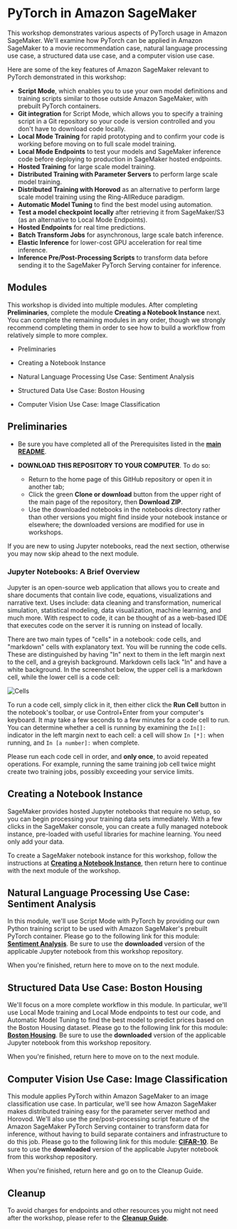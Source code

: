 # PyTorch in Amazon SageMaker

This workshop demonstrates various aspects of PyTorch usage in Amazon SageMaker.  We'll examine how PyTorch can be applied in Amazon SageMaker to a movie recommendation case, natural language processing use case, a structured data use case, and a computer vision use case.  

Here are some of the key features of Amazon SageMaker relevant to PyTorch demonstrated in this workshop:

- **Script Mode**, which enables you to use your own model definitions and training scripts similar to those outside Amazon SageMaker, with prebuilt PyTorch containers.
- **Git integration** for Script Mode, which allows you to specify a training script in a Git repository so your code is version controlled and you don't have to download code locally. 
- **Local Mode Training** for rapid prototyping and to confirm your code is working before moving on to full scale model training.
- **Local Mode Endpoints** to test your models and SageMaker inference code before deploying to production in SageMaker hosted endpoints.
- **Hosted Training** for large scale model training.
- **Distributed Training with Parameter Servers** to perform large scale model training.
- **Distributed Training with Horovod** as an alternative to perform large scale model training using the Ring-AllReduce paradigm.
- **Automatic Model Tuning** to find the best model using automation.
- **Test a model checkpoint locally** after retrieving it from SageMaker/S3 (as an alternative to Local Mode Endpoints).
- **Hosted Endpoints** for real time predictions.
- **Batch Transform Jobs** for asynchronous, large scale batch inference.
- **Elastic Inference** for lower-cost GPU acceleration for real time inference.
- **Inference Pre/Post-Processing Scripts** to transform data before sending it to the SageMaker PyTorch Serving container for inference.


## Modules

This workshop is divided into multiple modules. After completing **Preliminaries**, complete the module **Creating a Notebook Instance** next.  You can complete the remaining modules in any order, though we strongly recommend completing them in order to see how to build a workflow from relatively simple to more complex. 

- Preliminaries

- Creating a Notebook Instance

- Natural Language Processing Use Case:  Sentiment Analysis 

- Structured Data Use Case:  Boston Housing 

- Computer Vision Use Case:  Image Classification  


## Preliminaries

- Be sure you have completed all of the Prerequisites listed in the [**main README**](../README.md). 

- **DOWNLOAD THIS REPOSITORY TO YOUR COMPUTER**. To do so:
  - Return to the home page of this GitHub repository or open it in another tab;
  - Click the green **Clone or download** button from the upper right of the main page of the repository, then **Download ZIP**.
  - Use the downloaded notebooks in the notebooks directory rather than other versions you might find inside your notebook instance or elsewhere; the downloaded versions are modified for use in workshops.  

If you are new to using Jupyter notebooks, read the next section, otherwise you may now skip ahead to the next module.


### Jupyter Notebooks:  A Brief Overview

Jupyter is an open-source web application that allows you to create and share documents that contain live code, equations, visualizations and narrative text. Uses include: data cleaning and transformation, numerical simulation, statistical modeling, data visualization, machine learning, and much more. With respect to code, it can be thought of as a web-based IDE that executes code on the server it is running on instead of locally. 

There are two main types of "cells" in a notebook:  code cells, and "markdown" cells with explanatory text. You will be running the code cells.  These are distinguished by having "In" next to them in the left margin next to the cell, and a greyish background.  Markdown cells lack "In" and have a white background. In the screenshot below, the upper cell is a markdown cell, while the lower cell is a code cell:

![Cells](../images/cells.png)

To run a code cell, simply click in it, then either click the **Run Cell** button in the notebook's toolbar, or use Control+Enter from your computer's keyboard. It may take a few seconds to a few minutes for a code cell to run. You can determine whether a cell is running by examining the `In[]:` indicator in the left margin next to each cell:  a cell will show `In [*]:` when running, and `In [a number]:` when complete.

Please run each code cell in order, and **only once**, to avoid repeated operations.  For example, running the same training job cell twice might create two training jobs, possibly exceeding your service limits.


## Creating a Notebook Instance

SageMaker provides hosted Jupyter notebooks that require no setup, so you can begin processing your training data sets immediately. With a few clicks in the SageMaker console, you can create a fully managed notebook instance, pre-loaded with useful libraries for machine learning. You need only add your data.

To create a SageMaker notebook instance for this workshop, follow the instructions at [**Creating a Notebook Instance**](../NotebookCreation), then return here to continue with the next module of the workshop.


## Natural Language Processing Use Case:  Sentiment Analysis  

In this module, we'll use Script Mode with PyTorch by providing our own Python training script to be used with Amazon SageMaker's prebuilt PyTorch container.  Please go to the following link for this module:  [**Sentiment Analysis**](../modules/Sentiment_Analysis.md).  Be sure to use the **downloaded** version of the applicable Jupyter notebook from this workshop repository.  

When you're finished, return here to move on to the next module.  


## Structured Data Use Case:  Boston Housing

We'll focus on a more complete workflow in this module.  In particular, we'll use Local Mode training and Local Mode endpoints to test our code, and Automatic Model Tuning to find the best model to predict prices based on the Boston Housing dataset.  Please go to the following link for this module:  [**Boston Housing**](../modules/Boston_Housing.md).  Be sure to use the **downloaded** version of the applicable Jupyter notebook from this workshop repository.  

When you're finished, return here to move on to the next module.  


## Computer Vision Use Case:  Image Classification

This module applies PyTorch within Amazon SageMaker to an image classification use case.  In particular, we'll see how Amazon SageMaker makes distributed training easy for the parameter server method and Horovod.  We'll also use the pre/post-processing script feature of the Amazon SageMaker PyTorch Serving container to transform data for inference, without having to build separate containers and infrastructure to do this job.  Please go to the following link for this module:  [**CIFAR-10**](../modules/CIFAR-10.md).  Be sure to use the **downloaded** version of the applicable Jupyter notebook from this workshop repository.  

When you're finished, return here and go on to the Cleanup Guide.  


## Cleanup

To avoid charges for endpoints and other resources you might not need after the workshop, please refer to the [**Cleanup Guide**](../CleanupGuide).



